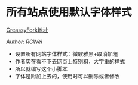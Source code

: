 # 所有站点使用默认字体样式

[GreassyFork地址](https://greasyfork.org/zh-CN/scripts/397585-所有站点使用默认字体样式)

*Author: RCWei*

- 设置所有网站字体样式：微软雅黑+取消加粗
- 作者实在看不下去网页上特别粗，大字重的样式
- 所以就编写这个小脚本
- 字体是附加上去的，使用时可以删除或者修改

